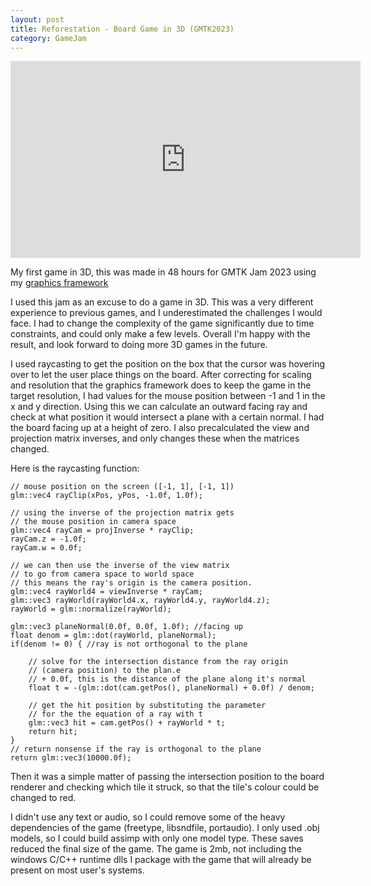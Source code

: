 ```yaml
---
layout: post
title: Reforestation - Board Game in 3D (GMTK2023)
category: GameJam
---
```


<iframe width="560" height="315" src="https://www.youtube.com/embed/has_7hJQwrI" title="YouTube video player" frameborder="0" allow="accelerometer; autoplay; clipboard-write; encrypted-media; gyroscope; picture-in-picture; web-share" allowfullscreen></iframe>

My first game in 3D, this was made in 48 hours for GMTK Jam 2023 using my [graphics framework](https://github.com/NoamZeise/Graphics-Environment)

<!-- more -->

I used this jam as an excuse to do a game in 3D. This was a very different experience to previous games, and I underestimated the challenges I would face. I had to change the complexity of the game significantly due to time constraints, and could only make a few levels. Overall I'm happy with the result, and look forward to doing more 3D games in the future.


I used raycasting to get the position on the box that the cursor was hovering over to let the user place things on the board. After correcting for scaling and resolution that the graphics framework does to keep the game in the target resolution, I had values for the mouse position between -1 and 1 in the x and y direction. Using this we can calculate an outward facing ray and check at what position it would intersect a plane with a certain normal. I had the board facing up at a height of zero. I also precalculated the view and projection matrix inverses, and only changes these when the matrices changed.

Here is the raycasting function:

```
// mouse position on the screen ([-1, 1], [-1, 1])
glm::vec4 rayClip(xPos, yPos, -1.0f, 1.0f);
    
// using the inverse of the projection matrix gets
// the mouse position in camera space
glm::vec4 rayCam = projInverse * rayClip;
rayCam.z = -1.0f;
rayCam.w = 0.0f;
    
// we can then use the inverse of the view matrix
// to go from camera space to world space
// this means the ray's origin is the camera position.
glm::vec4 rayWorld4 = viewInverse * rayCam;
glm::vec3 rayWorld(rayWorld4.x, rayWorld4.y, rayWorld4.z);
rayWorld = glm::normalize(rayWorld);
	
glm::vec3 planeNormal(0.0f, 0.0f, 1.0f); //facing up
float denom = glm::dot(rayWorld, planeNormal);
if(denom != 0) { //ray is not orthogonal to the plane
	
    // solve for the intersection distance from the ray origin
   	// (camera position) to the plan.e 
	// + 0.0f, this is the distance of the plane along it's normal
	float t = -(glm::dot(cam.getPos(), planeNormal) + 0.0f) / denom; 
		
	// get the hit position by substituting the parameter
	// for the the equation of a ray with t
	glm::vec3 hit = cam.getPos() + rayWorld * t;
	return hit;
}
// return nonsense if the ray is orthogonal to the plane
return glm::vec3(10000.0f);
```

Then it was a simple matter of passing the intersection position to the board renderer
and checking which tile it struck, so that the tile's colour could be changed to red.


I didn't use any text or audio, so I could remove some of the heavy dependencies of the game (freetype, libsndfile, portaudio). I only used .obj models, so I could build assimp with only one model type. These saves reduced the final size of the game. The game is 2mb, not including the windows C/C++ runtime dlls I package with the game that will already be present on most user's systems. 
